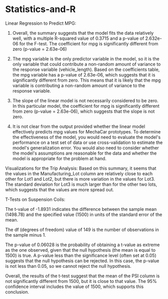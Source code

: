 # Statistics-and-R
Linear Regression to Predict MPG:
1. Overall, the summary suggests that the model fits the data relatively well, with a multiple R-squared value of 0.3715 and a p-value of 2.632e-06 for the F-test. The coefficient for mpg is significantly different from zero (p-value = 2.63e-06)

2. The mpg variable is the only predictor variable in the model, so it is the only variable that could contribute a non-random amount of variance to the response variable (vehicle_length). Based on the coefficients table, the mpg variable has a p-value of 2.63e-06, which suggests that it is significantly different from zero. This means that it is likely that the mpg variable is contributing a non-random amount of variance to the response variable.

3. The slope of the linear model is not necessarily considered to be zero. In this particular model, the coefficient for mpg is significantly different from zero (p-value = 2.63e-06), which suggests that the slope is not zero.

4. It is not clear from the output provided whether the linear model effectively predicts mpg values for MechaCar prototypes. To determine the effectiveness of the model, you would need to evaluate the model's performance on a test set of data or use cross-validation to estimate the model's generalization error. You would also need to consider whether the model's assumptions are reasonable for the data and whether the model is appropriate for the problem at hand.

Visualizations for the Trip Analysis:
Based on this summary, it seems that the values in the Manufacturing_Lot column are relatively close to each other for Lot1 and Lot2, but there is more variation in the values for Lot3. The standard deviation for Lot3 is much larger than for the other two lots, which suggests that the values are more spread out.

T-Tests on Suspension Coils:

The t-value of -1.8931 indicates the difference between the sample mean (1498.78) and the specified value (1500) in units of the standard error of the mean.

The df (degrees of freedom) value of 149 is the number of observations in the sample minus 1.

The p-value of 0.06028 is the probability of obtaining a t-value as extreme as the one observed, given that the null hypothesis (the mean is equal to 1500) is true. A p-value less than the significance level (often set at 0.05) suggests that the null hypothesis can be rejected. In this case, the p-value is not less than 0.05, so we cannot reject the null hypothesis.

Overall, the results of the t-test suggest that the mean of the PSI column is not significantly different from 1500, but it is close to that value. The 95% confidence interval includes the value of 1500, which supports this conclusion.
